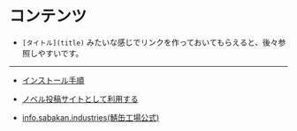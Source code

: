 <!-- TITLE: Write Freely 関連 -->
<!-- SUBTITLE: Write Freelyに関するあれこれ -->

# コンテンツ
* `[タイトル](title)` みたいな感じでリンクを作っておいてもらえると、後々参照しやすいです。

----

* [インストール手順](/writefreely/installation)
* [ノベル投稿サイトとして利用する](/writefreely/how-to-novel-page)

* [info.sabakan.industries(鯖缶工場公式)](https://info.sabakan.industries)